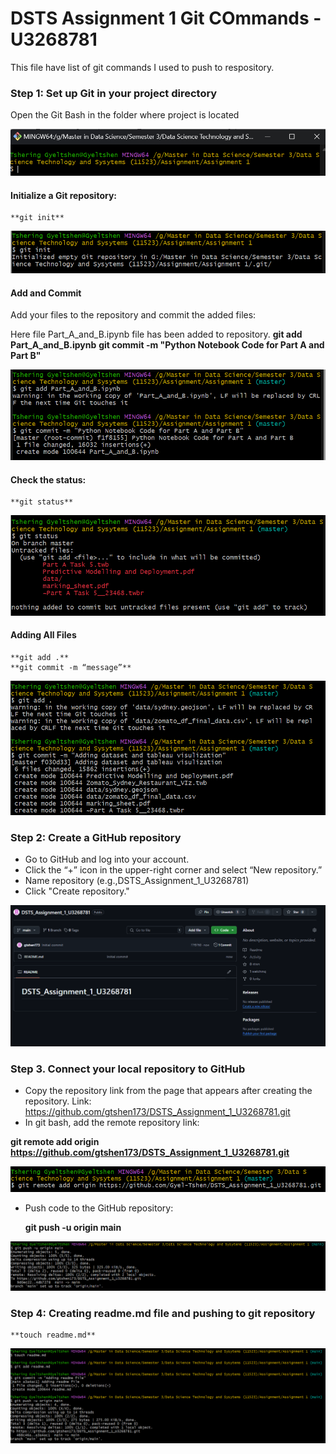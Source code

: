 # DSTS Assignment 1 Git COmmands - U3268781

This file have list of git commands I used to push to respository.

### Step 1: Set up Git in your project directory


Open the Git Bash in the folder where project is located

![doker_login](images/git/1.png)

#### Initialize a Git repository:

    **git init**

![doker_login](images/git/2.png)


#### Add and Commit

Add your files to the repository and commit the added files:

Here file Part_A_and_B.ipynb file has been added to repository. 
    **git add Part_A_and_B.ipynb**
    **git commit -m "Python Notebook Code for Part A and Part B"**

![doker_login](images/git/3.png)


#### Check the status:

    **git status**

![doker_login](images/git/4.png)


#### Adding All Files

    **git add .** 
	**git commit -m “message”**

![doker_login](images/git/5.png)

### Step 2: Create a GitHub repository

- Go to GitHub and log into your account.
- Click the “+” icon in the upper-right corner and select “New repository.”
- Name repository (e.g.,DSTS_Assignment_1_U3268781) 
- Click "Create repository."

![doker_login](images/git/3.1.png)


### Step 3. Connect your local repository to GitHub

- Copy the repository link from the page that appears after creating the repository.
Link: https://github.com/gtshen173/DSTS_Assignment_1_U3268781.git
- In git bash, add the remote repository link:

**git remote add origin https://github.com/gtshen173/DSTS_Assignment_1_U3268781.git**

![doker_login](images/git/6.png)

- Push code to the GitHub repository:

    **git push -u origin main**


![doker_login](images/git/9.png)

### Step 4: Creating readme.md file and pushing to git repository

    **touch readme.md**

![doker_login](images/git/8.png) 